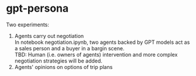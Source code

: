 # gpt-persona

Two experiments:
1. Agents carry out negotiation</br>
   In notebook negotiation.ipynb, two agents backed by GPT models act as a sales person and a buyer in a bargin scene.</br>
   TBD: Human (i.e. owners of agents) intervention and more complex negotiation strategies will be added. 
2. Agents' opinions on options of trip plans 
